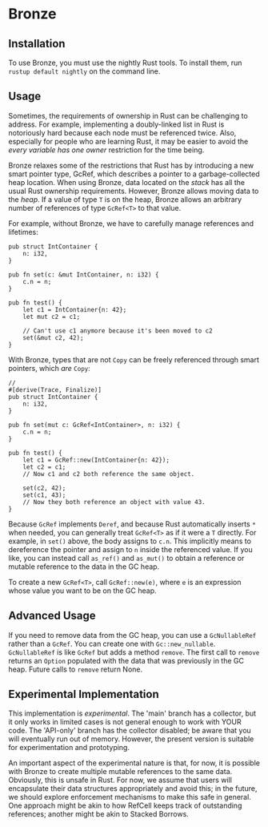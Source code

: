 # Bronze

## Installation
To use Bronze, you must use the nightly Rust tools. To install them, run `rustup default nightly` on the command line.

## Usage
Sometimes, the requirements of ownership in Rust can be challenging to address. For example, implementing a doubly-linked list in Rust is notoriously hard because each node must be referenced twice. Also, especially for people who are learning Rust, it may be easier to avoid the *every variable has one owner* restriction for the time being.

Bronze relaxes some of the restrictions that Rust has by introducing a new smart pointer type, GcRef<T>, which describes a pointer to a garbage-collected heap location. When using Bronze, data located on the *stack* has all the usual Rust ownership requirements. However, Bronze allows moving data to the *heap*. If a value of type `T` is on the heap, Bronze allows an arbitrary number of references of type `GcRef<T>` to that value.

For example, without Bronze, we have to carefully manage references and lifetimes:

````
pub struct IntContainer {
    n: i32,
}

pub fn set(c: &mut IntContainer, n: i32) {
    c.n = n;
}

pub fn test() {
    let c1 = IntContainer{n: 42};
    let mut c2 = c1;
    
    // Can't use c1 anymore because it's been moved to c2
    set(&mut c2, 42);
}
````

With Bronze, types that are not `Copy` can be freely referenced through smart pointers, which *are* `Copy`:

````
// 
#[derive(Trace, Finalize)]
pub struct IntContainer {
    n: i32,
}

pub fn set(mut c: GcRef<IntContainer>, n: i32) {
    c.n = n;
}

pub fn test() {
    let c1 = GcRef::new(IntContainer{n: 42});
    let c2 = c1; 
    // Now c1 and c2 both reference the same object.
    
    set(c2, 42);
    set(c1, 43);
    // Now they both reference an object with value 43.
}
````

Because `GcRef` implements `Deref`, and because Rust automatically inserts `*` when needed, you can generally treat `GcRef<T>` as if it were a `T` directly. For example, in `set()` above, the body assigns to `c.n`. This implicitly means to dereference the pointer and assign to `n` inside the referenced value. If you like, you can instead call `as_ref()` and `as_mut()` to obtain a reference or mutable reference to the data in the GC heap. 


To create a new `GcRef<T>`, call `GcRef::new(e)`, where `e` is an expression whose value you want to be on the GC heap.

## Advanced Usage
If you need to remove data from the GC heap, you can use a `GcNullableRef` rather than a `GcRef`. You can create one with `Gc::new_nullable`. `GcNullableRef` is like `GcRef` but adds a method `remove`. The first call to `remove` returns an `Option` populated with the data that was previously in the GC heap. Future calls to `remove` return None.

## Experimental Implementation
This implementation is *experimental*. The 'main' branch has a collector, but it only works in limited cases is not general enough to work with YOUR code. The 'API-only' branch has the collector disabled; be aware that you will eventually run out of memory. However, the present version is suitable for experimentation and prototyping.

An important aspect of the experimental nature is that, for now, it is possible with Bronze to create multiple mutable references to the same data. Obviously, this is unsafe in Rust. For now, we assume that users will encapsulate their data structures appropriately and avoid this; in the future, we should explore enforcement mechanisms to make this safe in general. One approach might be akin to how RefCell keeps track of outstanding references; another might be akin to Stacked Borrows.